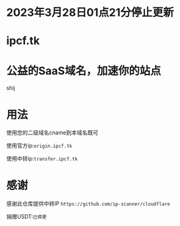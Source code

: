 # 2023年3月28日01点21分停止更新

# ipcf.tk

# 公益的SaaS域名，加速你的站点
shij
# 用法
使用您的二级域名cname到本域名既可

使用官方ip:```origin.ipcf.tk```

使用中转ip:```transfer.ipcf.tk```

# 感谢

感谢此仓库提供中转IP
```https://github.com/ip-scanner/cloudflare```

捐赠USDT:```已停更```
